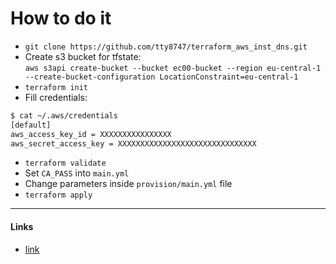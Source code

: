 # How to do it

- `git clone https://github.com/tty8747/terraform_aws_inst_dns.git`
- Create s3 bucket for tfstate:  
  `aws s3api create-bucket --bucket ec00-bucket --region eu-central-1 --create-bucket-configuration LocationConstraint=eu-central-1`
- `terraform init`
- Fill credentials:
```bash
$ cat ~/.aws/credentials
[default]
aws_access_key_id = XXXXXXXXXXXXXXXX
aws_secret_access_key = XXXXXXXXXXXXXXXXXXXXXXXXXXXXXXX
```
- `terraform validate`
- Set `CA_PASS` into `main.yml`
- Change parameters inside `provision/main.yml` file
- `terraform apply` 

---

#### Links

- [link](https://docs.aws.amazon.com/general/latest/gr/rande.html)
